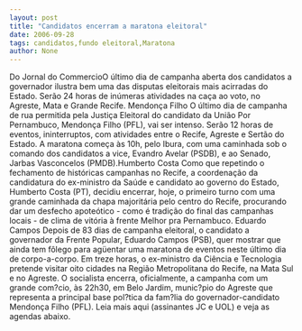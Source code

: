 ```yaml
---
layout: post
title: "Candidatos encerram a maratona eleitoral"
date: 2006-09-28
tags: candidatos,fundo eleitoral,Maratona
author: None
---
```

Do Jornal do CommercioO último dia de campanha aberta dos candidatos a governador ilustra bem uma das disputas eleitorais mais acirradas do Estado. Serão 24 horas de inúmeras atividades na caça ao voto, no Agreste, Mata e Grande Recife.
Mendonça Filho 
O último dia de campanha de rua permitida pela Justiça Eleitoral do candidato da União Por Pernambuco, Mendonça Filho (PFL), vai ser intenso. Serão 12 horas de eventos, ininterruptos, com atividades entre o Recife, Agreste e Sertão do Estado. A maratona começa às 10h, pelo Ibura, com uma caminhada sob o comando dos candidatos a vice, Evandro Avelar (PSDB), e ao Senado, Jarbas Vasconcelos (PMDB).Humberto Costa
Como que repetindo o fechamento de históricas campanhas no Recife, a coordenação da candidatura do ex-ministro da Saúde e candidato ao governo do Estado, Humberto Costa (PT), decidiu encerrar, hoje, o primeiro turno com uma grande caminhada da chapa majoritária pelo centro do Recife, procurando dar um desfecho apoteótico - como é tradição do final das campanhas locais - de clima de vitória à frente Melhor pra Pernambuco. 
Eduardo Campos
Depois de 83 dias de campanha eleitoral, o candidato a governador da Frente Popular, Eduardo Campos (PSB), quer mostrar que ainda tem fôlego para agüentar uma maratona de eventos neste último dia de corpo-a-corpo. Em treze horas, o ex-ministro da Ciência e Tecnologia pretende visitar oito cidades na Região Metropolitana do Recife, na Mata Sul e no Agreste. O socialista encerra, oficialmente, a campanha com um grande com?cio, às 22h30, em Belo Jardim, munic?pio do Agreste que representa a principal base pol?tica da fam?lia do governador-candidato Mendonça Filho (PFL). 
Leia mais aqui (assinantes JC e UOL) e veja as agendas abaixo. 